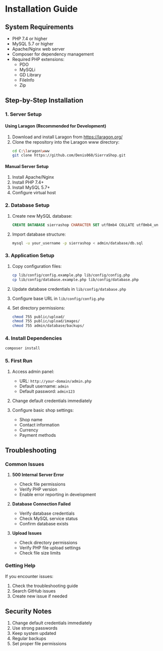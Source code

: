# Installation Guide

## System Requirements

- PHP 7.4 or higher
- MySQL 5.7 or higher
- Apache/Nginx web server
- Composer for dependency management
- Required PHP extensions:
  - PDO
  - MySQLi
  - GD Library
  - FileInfo
  - Zip

## Step-by-Step Installation

### 1. Server Setup

#### Using Laragon (Recommended for Development)
1. Download and install Laragon from https://laragon.org/
2. Clone the repository into the Laragon www directory:
   ```bash
   cd C:\laragon\www
   git clone https://github.com/Denis060/SierraShop.git
   ```

#### Manual Server Setup
1. Install Apache/Nginx
2. Install PHP 7.4+
3. Install MySQL 5.7+
4. Configure virtual host

### 2. Database Setup

1. Create new MySQL database:
   ```sql
   CREATE DATABASE sierrashop CHARACTER SET utf8mb4 COLLATE utf8mb4_unicode_ci;
   ```

2. Import database structure:
   ```bash
   mysql -u your_username -p sierrashop < admin/database/db.sql
   ```

### 3. Application Setup

1. Copy configuration files:
   ```bash
   cp lib/config/config.example.php lib/config/config.php
   cp lib/config/database.example.php lib/config/database.php
   ```

2. Update database credentials in `lib/config/database.php`

3. Configure base URL in `lib/config/config.php`

4. Set directory permissions:
   ```bash
   chmod 755 public/upload/
   chmod 755 public/upload/images/
   chmod 755 admin/database/backups/
   ```

### 4. Install Dependencies

```bash
composer install
```

### 5. First Run

1. Access admin panel:
   - URL: `http://your-domain/admin.php`
   - Default username: `admin`
   - Default password: `admin123`

2. Change default credentials immediately

3. Configure basic shop settings:
   - Shop name
   - Contact information
   - Currency
   - Payment methods

## Troubleshooting

### Common Issues

1. **500 Internal Server Error**
   - Check file permissions
   - Verify PHP version
   - Enable error reporting in development

2. **Database Connection Failed**
   - Verify database credentials
   - Check MySQL service status
   - Confirm database exists

3. **Upload Issues**
   - Check directory permissions
   - Verify PHP file upload settings
   - Check file size limits

### Getting Help

If you encounter issues:
1. Check the troubleshooting guide
2. Search GitHub issues
3. Create new issue if needed

## Security Notes

1. Change default credentials immediately
2. Use strong passwords
3. Keep system updated
4. Regular backups
5. Set proper file permissions
